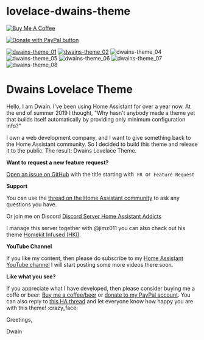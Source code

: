 # lovelace-dwains-theme

<a href="https://www.buymeacoffee.com/FAkYvrx" target="_blank"><img src="https://www.buymeacoffee.com/assets/img/custom_images/white_img.png" alt="Buy Me A Coffee" style="height: auto !important;width: auto !important;" ></a>

<a href="https://www.paypal.com/cgi-bin/webscr?cmd=_s-xclick&hosted_button_id=QQ5LBNQWLW2ZQ&source=url"><img src="https://www.paypalobjects.com/en_US/NL/i/btn/btn_donateCC_LG.gif" title="PayPal - The safer, easier way to pay online!" alt="Donate with PayPal button"></a>

[![dwains-theme_01](https://user-images.githubusercontent.com/3868853/73613069-43326600-45f2-11ea-99a5-8f058530d72e.jpg)](https://dwainscheeren.github.io/lovelace-dwains-theme/)
[![dwains-theme_02](https://user-images.githubusercontent.com/3868853/73613071-4594c000-45f2-11ea-852e-7a2eae5c1dec.jpg)](https://youtu.be/vjUG8mTCNY8)
![dwains-theme_04](https://user-images.githubusercontent.com/3868853/73613073-462d5680-45f2-11ea-9164-e69a0e3dc7d9.jpg)
![dwains-theme_05](https://user-images.githubusercontent.com/3868853/73613074-462d5680-45f2-11ea-97c6-3bd1cc757307.jpg)
![dwains-theme_06](https://user-images.githubusercontent.com/3868853/73613075-462d5680-45f2-11ea-8079-b53a5b290aa9.jpg)
![dwains-theme_07](https://user-images.githubusercontent.com/3868853/73613076-462d5680-45f2-11ea-9bc8-14d840417ef8.jpg)
![dwains-theme_08](https://user-images.githubusercontent.com/3868853/73613077-462d5680-45f2-11ea-9697-a403eb1c3f2c.jpg)

# Dwains Lovelace Theme

Hello, I am Dwain. I've been using Home Assistant for over a year now. At the end of summer 2019 I thought, "Why hasn't anybody made a theme yet that builds itself automatically by providing only minimum configuration info?" 

I own a web development company, and I want to give something back to the Home Assistant community. So I decided to build this theme and release it to the public. The result: Dwains Lovelace Theme.

**Want to request a new feature request?**

[Open an issue on GitHub](https://github.com/dwainscheeren/lovelace-dwains-theme/issues/new) with the title starting with  `FR`  or  `Feature Request`


**Support**

You can use the [thread on the Home Assistant community](https://community.home-assistant.io/t/dwains-theme-an-auto-generating-lovelace-ui-theme/168593) to ask any questions you have. 

Or join me on Discord [Discord Server Home Assistant Addicts](https://discord.gg/7yt64uX)

I manage this server together with @jimz011 you can also check out his theme [Homekit Infused (HKI)](https://community.home-assistant.io/t/homekit-infused-hki-v1-0-beta-updated-28-01-2020/117086?u=dwains). 

**YouTube Channel**

If you like my content, then please do subscribe to my [Home Assistant YouTube channel](https://www.youtube.com/channel/UCb2GBaLC4d0rVn9pZbYbQ9A) I will start posting some more videos there soon.

**Like what you see?**

If you appreciate what I have developed, then please consider buying me a coffe or beer: [Buy me a coffee/beer](https://www.buymeacoffee.com/FAkYvrx) or [donate to my PayPal account](https://www.paypal.com/cgi-bin/webscr?cmd=_s-xclick&hosted_button_id=QQ5LBNQWLW2ZQ&source=urldonate).
You can also reply to [this HA thread](https://community.home-assistant.io/t/dwains-theme-an-auto-generating-lovelace-ui-theme/168593) and let everyone know how happy you are with this theme! :crazy_face:

Greetings,

Dwain
